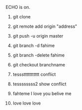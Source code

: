ECHO is on.
1. git clone 
2. git remote add origin  "address"
3. git push -u origin master

4. git branch -d fahime
5. git branch -delete fahime

6. git checkout branchname 
7. tesssttttttttttt conflict 
8. tessssssss2 show conflict
9. fahteme I love you belive me 
10. love love love 



 

